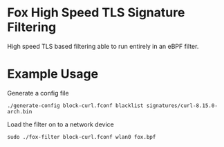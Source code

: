 # Fox High Speed TLS Signature Filtering

High speed TLS based filtering able to run entirely in an eBPF filter.

# Example Usage

Generate a config file
```
./generate-config block-curl.fconf blacklist signatures/curl-8.15.0-arch.bin
```

Load the filter on to a network device
```
sudo ./fox-filter block-curl.fconf wlan0 fox.bpf
```

